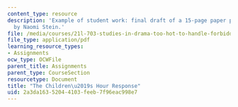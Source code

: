 ```yaml
---
content_type: resource
description: 'Example of student work: final draft of a 15-page paper project written
  by Naomi Stein.'
file: /media/courses/21l-703-studies-in-drama-too-hot-to-handle-forbidden-plays-in-modern-america-fall-2008/2a3da16352044103feeb7f96eac998e7_childrenshour.pdf
file_type: application/pdf
learning_resource_types:
- Assignments
ocw_type: OCWFile
parent_title: Assignments
parent_type: CourseSection
resourcetype: Document
title: "The Children\u2019s Hour Response"
uid: 2a3da163-5204-4103-feeb-7f96eac998e7
---
```

